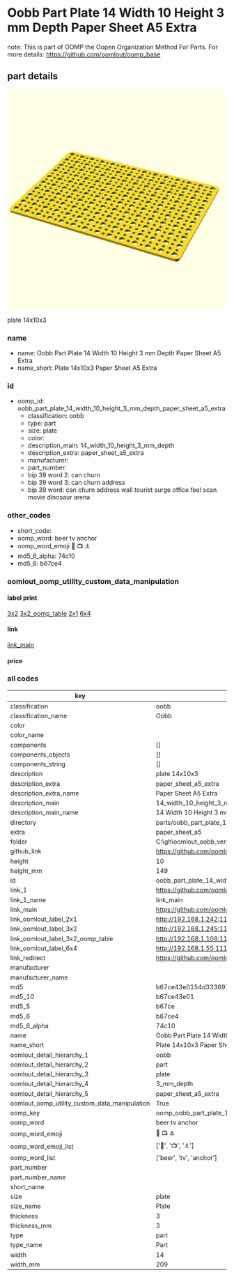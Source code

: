 # Oobb Part Plate 14 Width 10 Height 3 mm Depth Paper Sheet A5 Extra  

note: This is part of OOMP the Oopen Organization Method For Parts. For more details: https://github.com/oomlout/oomp_base

##  part details
  

[![](3dpr.png)](3dpr.png)

plate 14x10x3



### name
* name: Oobb Part Plate 14 Width 10 Height 3 mm Depth Paper Sheet A5 Extra
* name_short: Plate 14x10x3 Paper Sheet A5 Extra
### id
* oomp_id: oobb_part_plate_14_width_10_height_3_mm_depth_paper_sheet_a5_extra
  * classification: oobb
  * type: part
  * size: plate
  * color: 
  * description_main: 14_width_10_height_3_mm_depth
  * description_extra: paper_sheet_a5_extra
  * manufacturer: 
  * part_number: 
  * bip 39 word 2: can churn
  * bip 39 word 3: can churn address
  * bip 39 word: can churn address wall tourist surge office feel scan movie dinosaur arena

### other_codes
* short_code: 
* oomp_word: beer tv anchor
* oomp_word_emoji :beer: :tv: :anchor:
* md5_6_alpha: 74c10
* md5_6: b67ce4






### oomlout_oomp_utility_custom_data_manipulation
#### label print
[3x2](http://192.168.1.245:1112/?label=oomp%2074c10)
[3x2_oomp_table](http://192.168.1.108:1112/?label=oomp%2074c10)
[2x1](http://192.168.1.242:1112/?label=oomp%2074c10)
[6x4](http://192.168.1.55:1112/?label=oomp%2074c10)    

#### link

[link_main](https://github.com/oomlout/oomlout_oobb_version_4_generated_parts/tree/main/navigation_oomp/oobb/part/plate/14_width_10_height_3_mm_depth/paper_sheet_a5_extra/part)                              

#### price







### all codes 
| key | value |  
| --- | --- |  
| classification | oobb |  
| classification_name | Oobb |  
| color |  |  
| color_name |  |  
| components | [] |  
| components_objects | [] |  
| components_string | [] |  
| description | plate 14x10x3 |  
| description_extra | paper_sheet_a5_extra |  
| description_extra_name | Paper Sheet A5 Extra |  
| description_main | 14_width_10_height_3_mm_depth |  
| description_main_name | 14 Width 10 Height 3 mm Depth |  
| directory | parts/oobb_part_plate_14_width_10_height_3_mm_depth_paper_sheet_a5_extra |  
| extra | paper_sheet_a5 |  
| folder | C:\gh\oomlout_oobb_version_4_generated_parts\parts\oobb_part_plate_14_width_10_height_3_mm_depth_paper_sheet_a5_extra |  
| github_link | https://github.com/oomlout/oomlout_oomp_part_src/tree/main/parts/oobb_part_plate_14_width_10_height_3_mm_depth_paper_sheet_a5_extra |  
| height | 10 |  
| height_mm | 149 |  
| id | oobb_part_plate_14_width_10_height_3_mm_depth_paper_sheet_a5_extra |  
| link_1 | https://github.com/oomlout/oomlout_oobb_version_4_generated_parts/tree/main/navigation_oomp/oobb/part/plate/14_width_10_height_3_mm_depth/paper_sheet_a5_extra/part |  
| link_1_name | link_main |  
| link_main | https://github.com/oomlout/oomlout_oobb_version_4_generated_parts/tree/main/navigation_oomp/oobb/part/plate/14_width_10_height_3_mm_depth/paper_sheet_a5_extra/part |  
| link_oomlout_label_2x1 | http://192.168.1.242:1112/?label=oomp%2074c10 |  
| link_oomlout_label_3x2 | http://192.168.1.245:1112/?label=oomp%2074c10 |  
| link_oomlout_label_3x2_oomp_table | http://192.168.1.108:1112/?label=oomp%2074c10 |  
| link_oomlout_label_6x4 | http://192.168.1.55:1112/?label=oomp%2074c10 |  
| link_redirect | https://github.com/oomlout/oomlout_oobb_version_4_generated_parts/tree/main/parts/oobb_plate_14_10_03_ex_paper_sheet_a5 |  
| manufacturer |  |  
| manufacturer_name |  |  
| md5 | b67ce43e0154d3336972ff6a06ca3107 |  
| md5_10 | b67ce43e01 |  
| md5_5 | b67ce |  
| md5_6 | b67ce4 |  
| md5_6_alpha | 74c10 |  
| name | Oobb Part Plate 14 Width 10 Height 3 mm Depth Paper Sheet A5 Extra |  
| name_short | Plate 14x10x3 Paper Sheet A5 Extra |  
| oomlout_detail_hierarchy_1 | oobb |  
| oomlout_detail_hierarchy_2 | part |  
| oomlout_detail_hierarchy_3 | plate |  
| oomlout_detail_hierarchy_4 | 3_mm_depth |  
| oomlout_detail_hierarchy_5 | paper_sheet_a5_extra |  
| oomlout_oomp_utility_custom_data_manipulation | True |  
| oomp_key | oomp_oobb_part_plate_14_width_10_height_3_mm_depth_paper_sheet_a5_extra |  
| oomp_word | beer tv anchor |  
| oomp_word_emoji | :beer: :tv: :anchor: |  
| oomp_word_emoji_list | [':beer:', ':tv:', ':anchor:'] |  
| oomp_word_list | ['beer', 'tv', 'anchor'] |  
| part_number |  |  
| part_number_name |  |  
| short_name |  |  
| size | plate |  
| size_name | Plate |  
| thickness | 3 |  
| thickness_mm | 3 |  
| type | part |  
| type_name | Part |  
| width | 14 |  
| width_mm | 209 |  
